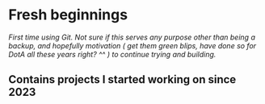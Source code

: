 # Fresh beginnings
_First time using Git. Not sure if this serves any purpose other than being a backup, and hopefully motivation ( get them green blips, have done so for DotA all these years right? ^^ ) to continue trying and building._
## Contains projects I started working on since 2023
